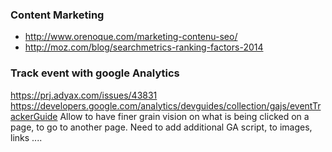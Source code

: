 ### Content Marketing 

* http://www.orenoque.com/marketing-contenu-seo/
* http://moz.com/blog/searchmetrics-ranking-factors-2014

### Track event with google Analytics

https://prj.adyax.com/issues/43831   
https://developers.google.com/analytics/devguides/collection/gajs/eventTrackerGuide
Allow to have finer grain vision on what is being clicked on a page, to go to another page. 
Need to add additional GA script, to images, links ....